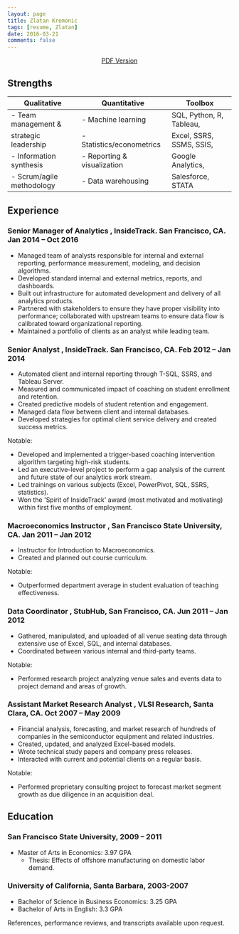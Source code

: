 ```yaml
---
layout: page
title: Zlatan Kremonic
tags: [resume, Zlatan]
date: 2016-03-21
comments: false
---
```

<center><a href="https://www.dropbox.com/s/9h2acp7h2oud73r/Zlatan%20Kremonic_Resume.pdf?dl=0">PDF Version</a></center>

<h2>Strengths</h2>

|       Qualitative             | Quantitative                  | Toolbox                       |
| ----------------------------- | ----------------------------- | ----------------------------- |
| - Team management &           | - Machine learning            | SQL, Python, R, Tableau,      |
| strategic leadership          | - Statistics/econometrics     | Excel, SSRS, SSMS, SSIS,      |
| - Information synthesis       | - Reporting & visualization   | Google Analytics,             |
| - Scrum/agile methodology     | - Data warehousing            | Salesforce, STATA             |
 
<h2>Experience</h2>

### **Senior Manager of Analytics** , InsideTrack. San Francisco, CA. Jan 2014 – Oct 2016

- Managed team of analysts responsible for internal and external reporting, performance measurement, modeling, and decision algorithms.
- Developed standard internal and external metrics, reports, and dashboards.
- Built out infrastructure for automated development and delivery of all analytics products.
- Partnered with stakeholders to ensure they have proper visibility into performance; collaborated with upstream teams to ensure data flow is calibrated toward organizational reporting.
- Maintained a portfolio of clients as an analyst while leading team.

### **Senior Analyst** , InsideTrack. San Francisco, CA. Feb 2012 – Jan 2014

- Automated client and internal reporting through T-SQL, SSRS, and Tableau Server.
- Measured and communicated impact of coaching on student enrollment and retention.
- Created predictive models of student retention and engagement.
- Managed data flow between client and internal databases.
- Developed strategies for optimal client service delivery and created success metrics.

Notable:

- Developed and implemented a trigger-based coaching intervention algorithm targeting high-risk students.
- Led an executive-level project to perform a gap analysis of the current and future state of our analytics work stream.
- Led trainings on various subjects (Excel, PowerPivot, SQL, SSRS, statistics).
- Won the &#39;Spirit of InsideTrack&#39; award (most motivated and motivating) within first five months of employment.

### **Macroeconomics Instructor** , San Francisco State University, CA. Jan 2011 – Jan 2012

- Instructor for Introduction to Macroeconomics.
- Created and planned out course curriculum.

Notable:

- Outperformed department average in student evaluation of teaching effectiveness.

### **Data Coordinator** , StubHub, San Francisco, CA. Jun 2011 – Jan 2012

- Gathered, manipulated, and uploaded of all venue seating data through extensive use of Excel, SQL, and internal databases.
- Coordinated between various internal and third-party teams.

Notable:

- Performed research project analyzing venue sales and events data to project demand and areas of growth.

### **Assistant Market Research Analyst** , VLSI Research, Santa Clara, CA. Oct 2007 – May 2009

- Financial analysis, forecasting, and market research of hundreds of companies in the semiconductor equipment and related industries.
- Created, updated, and analyzed Excel-based models.
- Wrote technical study papers and company press releases.
- Interacted with current and potential clients on a regular basis.

Notable:

- Performed proprietary consulting project to forecast market segment growth as due diligence in an acquisition deal.

<h2>Education</h2>

### San Francisco State University, 2009 – 2011

- Master of Arts in Economics: 3.97 GPA
  - Thesis: Effects of offshore manufacturing on domestic labor demand.

### University of California, Santa Barbara, 2003-2007

- Bachelor of Science in Business Economics: 3.25 GPA
- Bachelor of Arts in English: 3.3 GPA

References, performance reviews, and transcripts available upon request.


